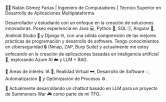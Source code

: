 👨‍💻 Natán Gómez Farias | Ingeniero de Computadores | Técnico Superior en Desarrollo de Aplicaciones Multiplataforma

Desarrollador y estudiante con un enfoque en la creación de soluciones innovadoras. Poseo experiencia en Java 💻, Python 🐍, SQL 🗄️, Angular 🔶, Android Studio 📱 y Django 🌐, con una sólida comprensión de las mejores prácticas de programación y desarrollo de software. Tengo conocimientos en ciberseguridad 🔒 (Nmap, ZAP, Burp Suite) y actualmente me estoy enfocando en la creación de aplicaciones basadas en inteligencia artificial 🤖, explorando Azure AI ☁️ y LLM + RAG.

🧠 Áreas de interés: IA 🤖, Realidad Virtual 🕶️, Desarrollo de Software 💡, Automatización 🔧 y Optimización de Procesos ⚙️.

🚀 Actualmente desarrollando un chatbot basado en LLM para un proyecto de Summoners War 🎮 como parte de mi TFG.


